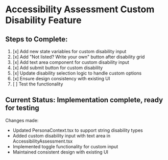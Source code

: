 # Accessibility Assessment Custom Disability Feature

## Steps to Complete:

1. [x] Add new state variables for custom disability input
2. [x] Add "Not listed? Write your own" button after disability grid
3. [x] Add text area component for custom disability input
4. [x] Add submit button for custom disability
5. [x] Update disability selection logic to handle custom options
6. [x] Ensure design consistency with existing UI
7. [ ] Test the functionality

## Current Status: Implementation complete, ready for testing

Changes made:
- Updated PersonaContext.tsx to support string disability types
- Added custom disability input with text area in AccessibilityAssessment.tsx
- Implemented toggle functionality for custom input
- Maintained consistent design with existing UI
